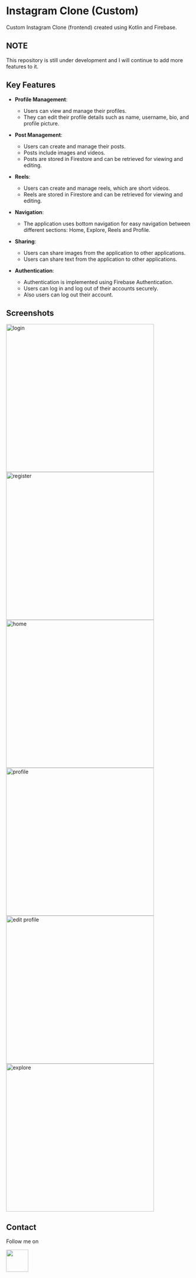 
# Instagram Clone (Custom)

Custom Instagram Clone (frontend) created using Kotlin and Firebase.


## NOTE

This repository is still under development and I will continue to add more features to it.

## Key Features

- **Profile Management**:
    - Users can view and manage their profiles.
    - They can edit their profile details such as name, username, bio, and profile picture.

- **Post Management**:
    - Users can create and manage their posts.
    - Posts include images and videos.
    - Posts are stored in Firestore and can be retrieved for viewing and editing.

- **Reels**:
    - Users can create and manage reels, which are short videos.
    - Reels are stored in Firestore and can be retrieved for viewing and editing.

- **Navigation**:
    - The application uses bottom navigation for easy navigation between different sections: Home, Explore, Reels and Profile.

- **Sharing**:
    - Users can share images from the application to other applications.
    - Users can share text from the application to other applications.

- **Authentication**:
    - Authentication is implemented using Firebase Authentication.
    - Users can log in and log out of their accounts securely.
    - Also users can log out their account.

## Screenshots

<p>

<img src="https://github.com/UndefinedParticle/Instagram-Clone/blob/main/Screenshots/login.jpg?raw=true" alt="login" width = "400" >
<img src="https://github.com/UndefinedParticle/Instagram-Clone/blob/main/Screenshots/register.jpg?raw=true" alt="register" width = "400" >
<img src="https://github.com/UndefinedParticle/Instagram-Clone/blob/main/Screenshots/home.jpg?raw=true" alt="home" width = "400" >

<img src="https://github.com/UndefinedParticle/Instagram-Clone/blob/main/Screenshots/profile.jpg?raw=true" alt="profile" width = "400" >
<img src="https://github.com/UndefinedParticle/Instagram-Clone/blob/main/Screenshots/editprofile.jpg?raw=true" alt="edit profile" width = "400" >
<img src="https://github.com/UndefinedParticle/Instagram-Clone/blob/main/Screenshots/explore.jpg?raw=true" alt="explore" width = "400" >


</p>


## Contact

Follow me on
 
<a href="https://www.linkedin.com/in/chinmoy09ine/"><img src="https://user-images.githubusercontent.com/35039342/55471530-94b34280-5627-11e9-8c0e-6fe86a8406d6.png" width="60"></a>
